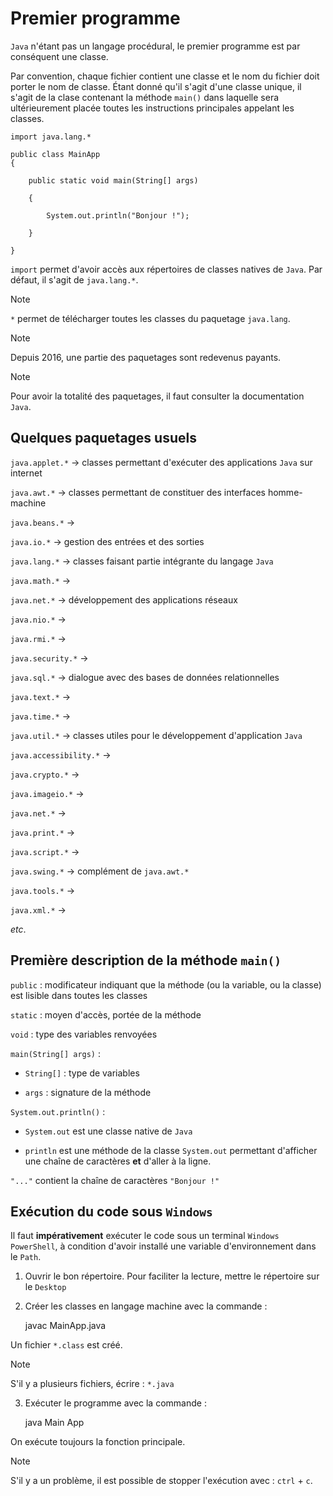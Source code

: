 # Premier programme

`Java` n'étant pas un langage procédural, le premier programme est par conséquent une classe.

Par convention, chaque fichier contient une classe et le nom du fichier doit porter le nom de classe. Étant donné qu'il s'agit d'une classe unique, il s'agit de la clase contenant la méthode `main()` dans laquelle sera ultérieurement placée toutes les instructions principales appelant les classes. 

	import java.lang.*

	public class MainApp
	{

		public static void main(String[] args)

		{

			System.out.println("Bonjour !");

		}

	}

`import` permet d'avoir accès aux répertoires de classes natives de `Java`. Par défaut, il s'agit de `java.lang.*`.

> [!NOTE]
> `*` permet de télécharger toutes les classes du paquetage `java.lang`.

> [!NOTE]
> Depuis 2016, une partie des paquetages sont redevenus payants.

> [!NOTE]
> Pour avoir la totalité des paquetages, il faut consulter la documentation `Java`.

## Quelques paquetages usuels

`java.applet.*` → classes permettant d'exécuter des applications `Java` sur internet

`java.awt.*` → classes permettant de constituer des interfaces homme-machine

`java.beans.*` → 

`java.io.*` → gestion des entrées et des sorties

`java.lang.*` → classes faisant partie intégrante du langage `Java`

`java.math.*` → 

`java.net.*` → développement des applications réseaux

`java.nio.*` → 

`java.rmi.*` → 

`java.security.*` → 

`java.sql.*` → dialogue avec des bases de données relationnelles

`java.text.*` → 

`java.time.*` → 

`java.util.*` → classes utiles pour le développement d'application `Java`

`java.accessibility.*` → 

`java.crypto.*` → 

`java.imageio.*` → 

`java.net.*` → 

`java.print.*` → 

`java.script.*` → 

`java.swing.*` → complément de `java.awt.*`

`java.tools.*` → 

`java.xml.*` → 

*etc*.

## Première description de la méthode `main()`

`public` : modificateur indiquant que la méthode (ou la variable, ou la classe) est lisible dans toutes les classes

`static` : moyen d'accès, portée de la méthode

`void` : type des variables renvoyées

`main(String[] args)` :

- `String[]` : type de variables

- `args` : signature de la méthode

`System.out.println()` :

- `System.out` est une classe native de `Java`

- `println` est une méthode de la classe `System.out` permettant d'afficher une chaîne de caractères **et** d'aller à la ligne.

`"..."` contient la chaîne de caractères `"Bonjour !"`

## Exécution du code sous `Windows`

Il faut **impérativement** exécuter le code sous un terminal `Windows PowerShell`, à condition d'avoir installé une variable d'environnement dans le `Path`.

1. Ouvrir le bon répertoire. Pour faciliter la lecture, mettre le répertoire sur le `Desktop`

2. Créer les classes en langage machine avec la commande :

	javac MainApp.java

Un fichier `*.class` est créé.

> [!NOTE]
> S'il y a plusieurs fichiers, écrire : `*.java`


3. Exécuter le programme avec la commande :

	java Main App

On exécute toujours la fonction principale.

> [!NOTE] 
> S'il y a un problème, il est possible de stopper l'exécution avec : `ctrl` + `c`.
